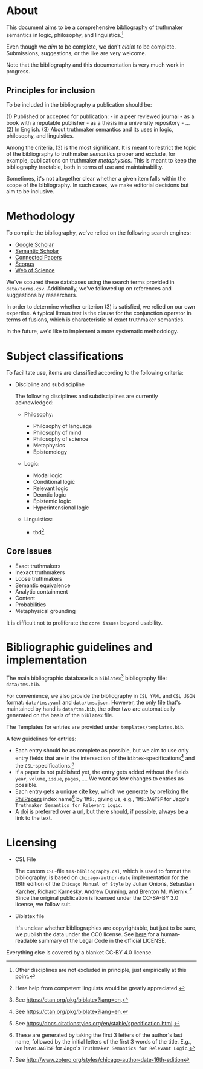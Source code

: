 # About

This document aims to be a comprehensive bibliography of truthmaker semantics
in logic, philosophy, and linguistics.[^1]

Even though we _aim_ to be complete, we don't _claim_ to be complete.
Submissions, suggestions, or the like are very welcome.

Note that the bibliography and this documentation is very much work in progress.

## Principles for inclusion

To be included in the bibliography a publication should be:

  (1) Published or accepted for publication:
      - in a peer reviewed journal
      - as a book with a reputable publisher
      - as a thesis in a university repository
      - ...
  (2) In English.
  (3) About truthmaker semantics and its uses in logic, philosophy, and 
      linguistics.

Among the criteria, (3) is the most significant. It is meant to restrict the
topic of the bibliography to truthmaker _semantics_ proper and exclude, for
example, publications on truthmaker _metaphysics_. This is meant to keep the
bibliography tractable, both in terms of use and maintainability.

Sometimes, it's not altogether clear whether a given item falls within the scope
of the bibliography. In such cases, we make editorial decisions but aim to be
inclusive.

# Methodology

To compile the bibliography, we've relied on the following search engines:

  + [Google Scholar](https://scholar.google.com/)
  + [Semantic Scholar](https://www.semanticscholar.org/)
  + [Connected Papers](https://www.connectedpapers.com/)
  + [Scopus](https://www.scopus.com/)
  + [Web of Science](https://www.webofknowledge.com/)

We've scoured these databases using the search terms provided in
`data/terms.csv`. Additionally, we've followed up on references and suggestions
by researchers.

In order to determine whether criterion (3) is satisfied, we relied on our own
expertise. A typical litmus test is the clause for the conjunction operator in
terms of fusions, which is characteristic of exact truthmaker semantics. 

In the future, we'd like to implement a more systematic methodology.

# Subject classifications

To facilitate use, items are classified according to the following criteria:

  + Discipline and subdiscipline
  
    The following disciplines and subdisciplines are currently acknowledged:
  
    - Philosophy:
  
      * Philosophy of language
      * Philosophy of mind
      * Philosophy of science
      * Metaphysics
      * Epistemology
  
    - Logic:
  
      * Modal logic
      * Conditional logic
      * Relevant logic
      * Deontic logic
      * Epistemic logic
      * Hyperintensional logic
  
    + Linguistics:
  
      - tbd[^2]

## Core Issues

  - Exact truthmakers
  - Inexact truthmakers
  - Loose truthmakers
  - Semantic equivalence
  - Analytic containment
  - Content
  - Probabilities
  - Metaphysical grounding

It is difficult not to proliferate the `core issues` beyond usability.

# Bibliographic guidelines and implementation

The main bibliographic database is a `biblatex`[^3] bibliography file:
`data/tms.bib`. 

For convenience, we also provide the bibliography in `CSL YAML`
and `CSL JSON` format: `data/tms.yaml` and `data/tms.json`. However, the only
file that's maintained by hand is `data/tms.bib`, the other two are
automatically generated on the basis of the `biblatex` file. 

The 
Templates for entries are provided under `templates/templates.bib`.

A few guidelines for entries:

  - Each entry should be as complete as possible, but we aim to use only entry
    fields that are in the intersection of the `bibtex`-specifications[^3] and the `CSL`-specifications.[^5]
  - If a paper is not published yet, the entry gets added without the fields
    `year`, `volume`, `issue`, `pages`, .... We want as few changes to entries as
     possible.
  - Each entry gets a unique cite key, which we generate by prefixing the
    [PhilPapers](https://philpapers.org/) index name[^4] by `TMS:`, giving us,
    e.g., `TMS:JAGTSF` for Jago's `Truthmaker Semantics for Relevant Logic`.
  - A [doi](https://www.doi.org/) is preferred over a url, but there should, if
    possible, always be a link to the text.
  
# Licensing

  + CSL File

    The custom `CSL`-file `tms-bibliography.csl`, which is used to format the
    bibliography, is based on `chicago-author-date` implementation for the 16th
    edition of the `Chicago Manual of Style` by Julian Onions, Sebastian
    Karcher, Richard Karnesky, Andrew Dunning, and Brenton M. Wiernik.[^6] Since
    the original publication is licensed under the CC-SA-BY 3.0 license, we
    follow suit.

  + Biblatex file

    It's unclear whether bibliographies are copyrightable, but just to be sure, we publish the data under the CC0 license. See [here](https://creativecommons.org/publicdomain/zero/1.0/) for a human-readable summary of the Legal Code in the official LICENSE.

Everything else is covered by a blanket CC-BY 4.0 license.

[^1]: Other disciplines are not excluded in principle, just empirically at this point.
[^2]: Here help from competent linguists would be greatly appreciated.
[^3]: See <https://ctan.org/pkg/biblatex?lang=en>.
[^4]: These are generated by taking the first 3 letters of the author's last
name, followed by the initial letters of the first 3 words of the title. E.g.,
we have `JAGTSF` for Jago's `Truthmaker Semantics for Relevant Logic`.
[^5]: See <https://docs.citationstyles.org/en/stable/specification.html>.
[^6]: See <http://www.zotero.org/styles/chicago-author-date-16th-edition>
